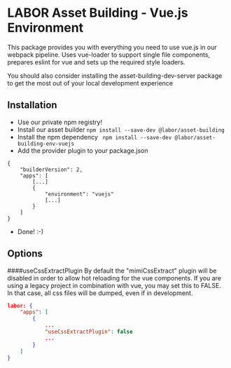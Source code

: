 # LABOR Asset Building - Vue.js Environment
This package provides you with everything you need to use vue.js in our webpack pipeline.
Uses vue-loader to support single file components, prepares eslint for vue and sets up the required style loaders.

You should also consider installing the asset-building-dev-server package to get the most out of your local development experience

## Installation
* Use our private npm registry!
* Install our asset builder
`` npm install --save-dev @labor/asset-building ``
* Install the npm dependency
`` npm install --save-dev @labor/asset-building-env-vuejs``
* Add the provider plugin to your package.json
```
{ 
    "builderVersion": 2,
    "apps": [
    	[...]
    	{
    		"environment": "vuejs"
    		[...]
    	}
    ]
}
```
* Done! :-)

## Options
####useCssExtractPlugin
By default the "mimiCssExtract" plugin will be disabled in order to allow hot reloading for the vue components. 
If you are using a legacy project in combination with vue, you may set this to FALSE. In that case, all css files will be dumped, even if in development.

```json
labor: {
	"apps": [
		{
			...
			"useCssExtractPlugin": false
			...
		}
	]
}
```